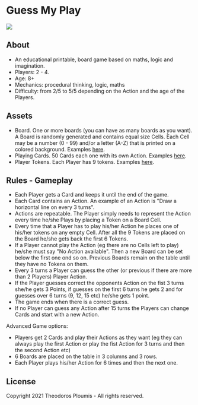 # Guess My Play

![](assets/logo.png)

## About
- An educational printable, board game based on maths, logic and imagination.
- Players: 2 \- 4.
- Age: 8+
- Mechanics: procedural thinking, logic, maths
- Difficulty: from 2/5 to 5/5 depending on the Action and the age of the Players.

## Assets
- Board. One or more boards (you can have as many boards as you want). A Board is randomly generated and contains equal size Cells.
  Each Cell may be a number (0 \- 99) and/or a letter (A-Z) that is printed on a colored background. Examples [here](boards).
- Playing Cards. 50 Cards each one with its own Action. Examples [here](cards).
- Player Tokens. Each Player has 9 tokens. Examples [here](tokens).

## Rules - Gameplay
- Each Player gets a Card and keeps it until the end of the game.
- Each Card contains an Action. An example of an Action is "Draw a horizontal line on every 3 turns".
- Actions are repeatable. The Player simply needs to represent the Action every time he/she Plays by placing a Token on a Board Cell.
- Every time that a Player has to play his/her Action he places one of his/her tokens on any empty Cell. 
  After all the 9 Tokens are placed on the Board he/she gets back the first 6 Tokens.
- If a Player cannot play the Action (eg there are no Cells left to play) he/she must say "No Action available". 
  Then a new Board can be set below the first one ond so on. Previous Boards remain on the table until they have no Tokens on them.
- Every 3 turns a Player can guess the other (or previous if there are more than 2 Players) Player Action.
- If the Player guesses correct the opponents Action on the fist 3 turns she/he gets 3 Points, 
  if guesses on the first 6 turns he gets 2 and for guesses over 6 turns (9, 12, 15 etc) he/she gets 1 point.
- The game ends when there is a correct guess.
- If no Player can guess any Action after 15 turns the Players can change Cards and start with a new Action.

Advanced Game options:

- Players get 2 Cards and play their Actions as they want (eg they can always play the first Action or play the fist 
  Action for 3 turns and then the second Action etc)
- 6 Boards are placed on the table in 3 columns and 3 rows.
- Each Player plays his/her Action for 6 times and then the next one.

## License
Copyright 2021 Theodoros Ploumis - All rights reserved.
